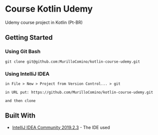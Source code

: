 # Course Kotlin Udemy

Udemy course project in Kotlin (Pt-BR)

## Getting Started
### Using Git Bash
```
git clone git@github.com:MurilloComino/kotlin-course-udemy.git
```

### Using IntelliJ IDEA
```
in File > New > Project from Version Control... > git

in URL put: https://github.com/MurilloComino/kotlin-course-udemy.git

and then clone
```

## Built With

* [IntelliJ IDEA Community 2019.2.3](https://www.jetbrains.com/idea/) - The IDE used